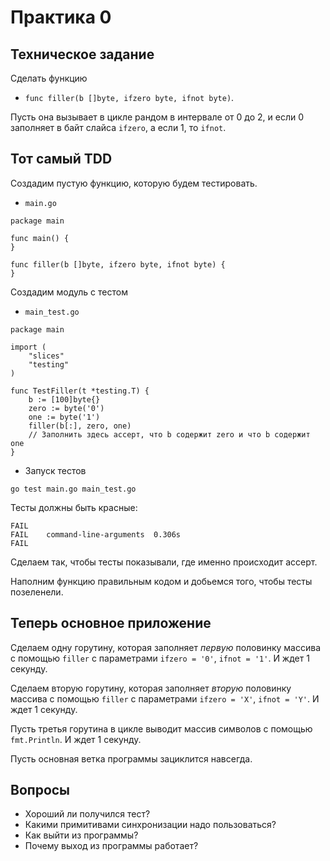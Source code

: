# Практика 0

## Техническое задание

Сделать функцию
- `func filler(b []byte, ifzero byte, ifnot byte)`.

Пусть она вызывает в цикле рандом в интервале от 0 до 2, и если 0 заполняет в байт слайса `ifzero`, а если 1, то `ifnot`.

## Тот самый TDD

Создадим пустую функцию, которую будем тестировать.

- `main.go`
```golang
package main

func main() {
}

func filler(b []byte, ifzero byte, ifnot byte) {
}
```

Создадим модуль с тестом

- `main_test.go`
```golang
package main

import (
	"slices"
	"testing"
)

func TestFiller(t *testing.T) {
	b := [100]byte{}
	zero := byte('0')
	one := byte('1')
	filler(b[:], zero, one)
	// Заполнить здесь ассерт, что b содержит zero и что b содержит one
}
```

- Запуск тестов
```
go test main.go main_test.go
```

Тесты должны быть красные:

```
FAIL
FAIL	command-line-arguments	0.306s
FAIL
```

Сделаем так, чтобы тесты показывали, где именно происходит ассерт.

Наполним функцию правильным кодом и добьемся того, чтобы тесты позеленели.

## Теперь основное приложение

Сделаем одну горутину, которая заполняет *первую* половинку массива с помощью `filler` с параметрами
`ifzero = '0'`, `ifnot = '1'`. И ждет 1 секунду.

Сделаем вторую горутину, которая заполняет *вторую* половинку массива с помощью `filler` с параметрами
`ifzero = 'X'`, `ifnot = 'Y'`. И ждет 1 секунду.

Пусть третья горутина в цикле выводит массив символов с помощью `fmt.Println`.
И ждет 1 секунду.

Пусть основная ветка программы зациклится навсегда.

## Вопросы

- Хороший ли получился тест?
- Какими примитивами синхронизации надо пользоваться?
- Как выйти из программы?
- Почему выход из программы работает?
